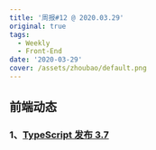 ```yaml
---
title: '周报#12 @ 2020.03.29'
original: true
tags:
  - Weekly
  - Front-End
date: '2020-03-29'
cover: /assets/zhoubao/default.png
---
```

## 前端动态

### 1、[TypeScript 发布 3.7](https://devblogs.microsoft.com/typescript/announcing-typescript-3-7/)